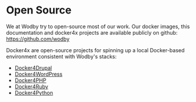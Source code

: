 # Open Source

We at Wodby try to open-source most of our work. Our docker images, this documentation and docker4x projects are available publicly on github: https://github.com/wodby

Docker4x are open-source projects for spinning up a local Docker-based environment consistent with Wodby's stacks:  

* [Docker4Drupal](https://github.com/wodby/docker4drupal)
* [Docker4WordPress](https://github.com/wodby/docker4wordpress)
* [Docker4PHP](https://github.com/wodby/docker4php)
* [Docker4Ruby](https://github.com/wodby/docker4ruby)
* [Docker4Python](https://github.com/wodby/docker4python) 

